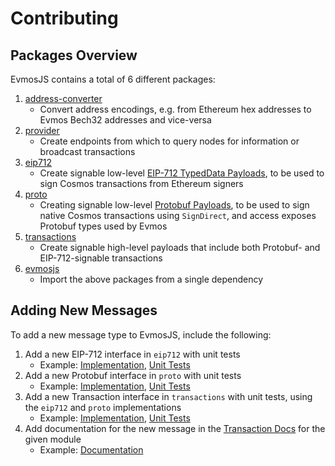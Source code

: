 # Contributing

## Packages Overview

EvmosJS contains a total of 6 different packages:

1. [address-converter](https://github.com/evmos/evmosjs/tree/main/packages/address-converter)
    - Convert address encodings, e.g. from Ethereum
      hex addresses to Evmos Bech32 addresses and vice-versa
2. [provider](https://github.com/evmos/evmosjs/tree/main/packages/provider)
    - Create endpoints from which to query nodes for information
      or broadcast transactions
3. [eip712](https://github.com/evmos/evmosjs/tree/main/packages/eip712)
    - Create signable low-level
      [EIP-712 TypedData Payloads](https://eips.ethereum.org/EIPS/eip-712),
      to be used to sign Cosmos transactions from Ethereum signers
4. [proto](https://github.com/evmos/evmosjs/tree/main/packages/proto)
    - Creating signable low-level [Protobuf Payloads](https://protobuf.dev/),
      to be used to sign native Cosmos transactions using `SignDirect`, and access
      exposes Protobuf types used by Evmos
5. [transactions](https://github.com/evmos/evmosjs/tree/main/packages/transactions)
    - Create signable high-level payloads
      that include both Protobuf- and EIP-712-signable transactions
6. [evmosjs](https://github.com/evmos/evmosjs/tree/main/packages/evmosjs)
    - Import the above packages from a single dependency

## Adding New Messages

To add a new message type to EvmosJS, include the following:

1. Add a new EIP-712 interface in `eip712` with unit tests
    - Example: [Implementation](https://github.com/evmos/evmosjs/blob/main/packages/eip712/src/messages/bank/send.ts),
    [Unit Tests](https://github.com/evmos/evmosjs/blob/main/packages/eip712/src/messages/bank/send.spec.ts)
2. Add a new Protobuf interface in `proto` with unit tests
    - Example: [Implementation](https://github.com/evmos/evmosjs/blob/main/packages/proto/src/messages/bank/msgSend.ts),
    [Unit Tests](https://github.com/evmos/evmosjs/blob/main/packages/proto/src/messages/bank/bank.spec.ts)
3. Add a new Transaction interface in `transactions` with unit tests, using the `eip712` and `proto` implementations
    - Example: [Implementation](https://github.com/evmos/evmosjs/blob/main/packages/transactions/src/messages/bank/send.ts),
    [Unit Tests](https://github.com/evmos/evmosjs/blob/main/packages/transactions/src/messages/bank/send.spec.ts)
4. Add documentation for the new message in the [Transaction Docs](https://github.com/evmos/evmosjs/tree/main/docs/transactions) for the given module
    - Example: [Documentation](https://github.com/evmos/evmosjs/tree/main/docs/transactions/bank)
